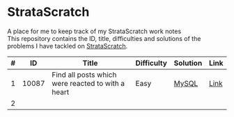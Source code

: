 # StrataScratch
A place for me to keep track of my StrataScratch work notes \
This repository contains the ID, title, difficulties and solutions of the problems I have tackled on [StrataScratch](https://www.stratascratch.com/?via=polteras&gclid=CjwKCAjwitShBhA6EiwAq3RqA1Zum6I71Hqqxd63gWX46hCnPsnvBcI0NR1VRWavVv9vWZckEVPOlRoCe9kQAvD_BwE).


| \# | ID   | Title 					         | Difficulty 												   | Solution 						| Link                                             | 
|----|----- |-------------------------|---------------------------------------|----------------------|--------------------------------------------------|
| 1  | 10087| Find all posts which were reacted to with a heart	| Easy | [MySQL](./Interview/01_Facebook_Advertiser_Status/README.md) | [Link](https://platform.stratascratch.com/coding/10087-find-all-posts-which-were-reacted-to-with-a-heart?code_type=3) |
| 2 | 
